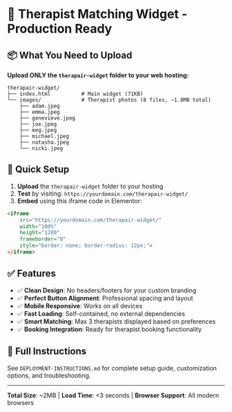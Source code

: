 # 🎯 Therapist Matching Widget - Production Ready

## 📦 What You Need to Upload

**Upload ONLY the `therapair-widget` folder to your web hosting:**

```
therapair-widget/
├── index.html          # Main widget (71KB)
└── images/             # Therapist photos (8 files, ~1.8MB total)
    ├── adam.jpeg
    ├── emma.jpeg
    ├── genevieve.jpeg
    ├── joe.jpeg
    ├── meg.jpeg
    ├── michael.jpeg
    ├── natasha.jpeg
    └── nicki.jpeg
```

## 🚀 Quick Setup

1. **Upload** the `therapair-widget` folder to your hosting
2. **Test** by visiting: `https://yourdomain.com/therapair-widget/`
3. **Embed** using this iframe code in Elementor:

```html
<iframe
    src="https://yourdomain.com/therapair-widget/"
    width="100%"
    height="1200"
    frameborder="0"
    style="border: none; border-radius: 12px;">
</iframe>
```

## ✅ Features

- ✅ **Clean Design**: No headers/footers for your custom branding
- ✅ **Perfect Button Alignment**: Professional spacing and layout
- ✅ **Mobile Responsive**: Works on all devices
- ✅ **Fast Loading**: Self-contained, no external dependencies
- ✅ **Smart Matching**: Max 3 therapists displayed based on preferences
- ✅ **Booking Integration**: Ready for therapist booking functionality

## 📖 Full Instructions

See `DEPLOYMENT-INSTRUCTIONS.md` for complete setup guide, customization options, and troubleshooting.

---

**Total Size**: ~2MB | **Load Time**: <3 seconds | **Browser Support**: All modern browsers